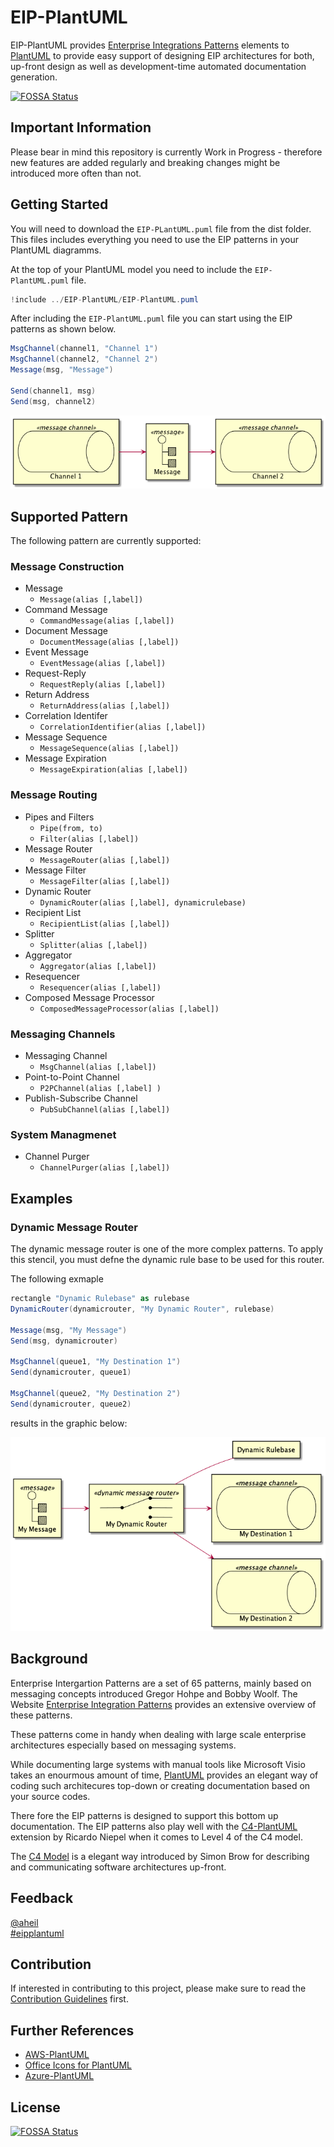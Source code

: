 # EIP-PlantUML

EIP-PlantUML provides [Enterprise Integrations Patterns](https://www.enterpriseintegrationpatterns.com/) elements to [PlantUML](http://plantuml.com/) to provide easy support of designing EIP architectures for both, up-front design as well as development-time automated documentation generation.  

[![FOSSA Status](https://app.fossa.io/api/projects/git%2Bgithub.com%2Faheil%2FEIP-PlantUML.svg?type=shield)](https://app.fossa.io/projects/git%2Bgithub.com%2Faheil%2FEIP-PlantUML?ref=badge_shield)

## Important Information 

Please bear in mind this repository is currently Work in Progress - therefore new features are added regularly and breaking changes might be introduced more often than not. 


## Getting Started

You will need to download the `EIP-PLantUML.puml` file from the dist folder.  
This files includes everything you need to use the EIP patterns in your PlantUML diagramms.

At the top of your PlantUML model you need to include the `EIP-PlantUML.puml` file.

```c#
!include ../EIP-PlantUML/EIP-PlantUML.puml
```
After including the `EIP-PlantUML.puml` file you can start using the EIP patterns as shown below. 

```c#
MsgChannel(channel1, "Channel 1")
MsgChannel(channel2, "Channel 2")
Message(msg, "Message")

Send(channel1, msg)
Send(msg, channel2)
```
![Message Example](images/message_example.png)

## Supported Pattern 
The following pattern are currently supported:

### Message Construction

* Message 
   * `Message(alias [,label])`
* Command Message
    * `CommandMessage(alias [,label])`
* Document Message
    * `DocumentMessage(alias [,label])`
* Event Message
    * `EventMessage(alias [,label])`
* Request-Reply
    * `RequestReply(alias [,label])`
* Return Address
    * `ReturnAddress(alias [,label])`
* Correlation Identifer
    * `CorrelationIdentifier(alias [,label])`
* Message Sequence
    * `MessageSequence(alias [,label])`
* Message Expiration
    * `MessageExpiration(alias [,label])`

### Message Routing
* Pipes and Filters
    * `Pipe(from, to)`
    * `Filter(alias [,label])`
* Message Router
    * `MessageRouter(alias [,label])`
* Message Filter
    * `MessageFilter(alias [,label])`
* Dynamic Router
    * `DynamicRouter(alias [,label], dynamicrulebase)`
* Recipient List
    * `RecipientList(alias [,label])`
* Splitter
    * `Splitter(alias [,label])`
* Aggregator
    * `Aggregator(alias [,label])`
* Resequencer
    * `Resequencer(alias [,label])`
* Composed Message Processor
    * `ComposedMessageProcessor(alias [,label])`

### Messaging Channels

 * Messaging Channel
    * `MsgChannel(alias [,label])`
* Point-to-Point Channel
    * `P2PChannel(alias [,label] )`
* Publish-Subscribe Channel
    * `PubSubChannel(alias [,label])`

### System Managmenet

 * Channel Purger
    * `ChannelPurger(alias [,label])` 

## Examples 

### Dynamic Message Router 
The dynamic message router is one of the more complex patterns. To apply this stencil, you must defne the dynamic rule base to be used for this router. 

The following exmaple

```csharp
rectangle "Dynamic Rulebase" as rulebase
DynamicRouter(dynamicrouter, "My Dynamic Router", rulebase)

Message(msg, "My Message")
Send(msg, dynamicrouter)

MsgChannel(queue1, "My Destination 1")
Send(dynamicrouter, queue1)

MsgChannel(queue2, "My Destination 2")
Send(dynamicrouter, queue2)
```
results in the graphic below:

![Dynamic Message Router Example](images/dynamicrouter_example.png)

## Background
Enterprise Intergartion Patterns are a set of 65 patterns, mainly based on messaging concepts introduced Gregor Hohpe and Bobby Woolf. The Website [Enterprise Integration Patterns](https://www.enterpriseintegrationpatterns.com/) provides an extensive overview of these patterns. 

These patterns come in handy when dealing with large scale enterprise architectures especially based on messaging systems. 

While documenting large systems with manual tools like Microsoft Visio takes an enourmous amount of time, [PlantUML](http://plantuml.com/) provides an elegant way of coding such architecures top-down or creating documentation based on your source codes. 

There fore the EIP patterns is designed to support this bottom up documentation. The EIP patterns also play well with the [C4-PlantUML](https://github.com/RicardoNiepel/C4-PlantUML) extension by Ricardo Niepel when it comes to Level 4 of the C4 model. 

The [C4 Model](http://c4model.com/) is a elegant way introduced by Simon Brow for describing and communicating software architectures up-front. 

## Feedback

[@aheil](https://twitter.com/aheil)\
[#eipplantuml](https://twitter.com/hashtag/eipplantuml?src=hash)

## Contribution

If interested in contributing to this project, please make sure to read the [Contribution Guidelines](https://github.com/aheil/EIP-PlantUML/blob/master/CONTRIBUTING.md) first. 

## Further References
* [AWS-PlantUML](https://github.com/milo-minderbinder/AWS-PlantUML)
* [Office Icons for PlantUML](https://github.com/Roemer/plantuml-office)
* [Azure-PlantUML](https://github.com/RicardoNiepel/Azure-PlantUML)


## License
[![FOSSA Status](https://app.fossa.io/api/projects/git%2Bgithub.com%2Faheil%2FEIP-PlantUML.svg?type=large)](https://app.fossa.io/projects/git%2Bgithub.com%2Faheil%2FEIP-PlantUML?ref=badge_large)
